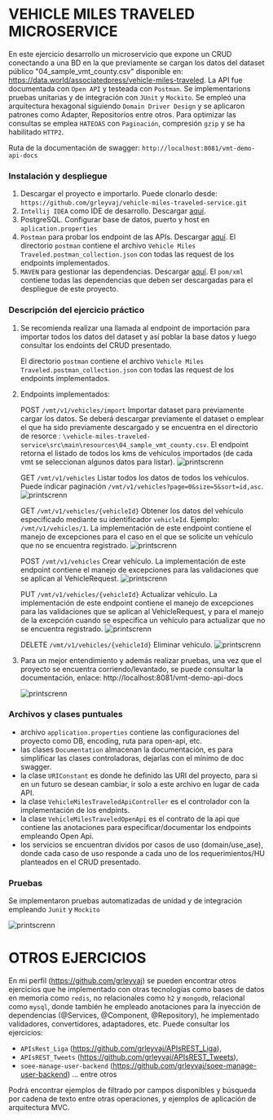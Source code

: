 # VEHICLE MILES TRAVELED MICROSERVICE
En este ejercicio desarrollo un microservicio que expone un CRUD conectando a una BD en la que previamente se cargan los datos del dataset público "04_sample_vmt_county.csv" disponible en: https://data.world/associatedpress/vehicle-miles-traveled. 
La API fue documentada con `Open API` y testeada con `Postman`. Se implementarions pruebas unitarias y de integración con `JUnit` y `Mockito`.
Se empleó una arquitectura hexagonal siguiendo `Domain Driver Design` y se aplicaron patrones como Adapter, Repositorios entre otros. 
Para optimizar las consultas se emplea `HATEOAS` con `Paginación`, compresión `gzip` y se ha habilitado `HTTP2`.

Ruta de la documentación de swagger: `http://localhost:8081/vmt-demo-api-docs`

### Instalación y despliegue
1. Descargar el proyecto e importarlo. Puede clonarlo desde: `https://github.com/grleyvaj/vehicle-miles-traveled-service.git`
2. `Intellij IDEA` como IDE de desarrollo. Descargar [aquí](https://www.jetbrains.com/es-es/idea/download/).
3. PostgreSQL. Configurar base de datos, puerto y host en `aplication.properties`
4. `Postman` para probar los endpoint de las APIs. Descargar [aquí](https://www.postman.com/downloads/).
    El directorio `postman` contiene el archivo `Vehicle Miles Traveled.postman_collection.json` con todas las request de los endpoints implementados.
5. `MAVEN` para gestionar las dependencias. Descargar [aquí](https://maven.apache.org/download.cgi/).
   El `pom/xml` contiene todas las dependencias que deben ser descargadas para el despliegue de este proyecto.

### Descripción del ejercicio práctico
1. Se recomienda realizar una llamada al endpoint de importación para importar todos los datos del dataset y así poblar la base datos y luego consultar los endoints del CRUD presentado. 

    El directorio `postman` contiene el archivo `Vehicle Miles Traveled.postman_collection.json` con todas las request de los endpoints implementados.

2. Endpoints implementados:

   POST `/vmt/v1/vehicles/import` Importar dataset para previamente cargar los datos. Se deberá descargar previamente el dataset o emplear el que ha sido previamente descargado y se encuentra en el directorio de resorce : `\vehicle-miles-traveled-service\src\main\resources\04_sample_vmt_county.csv`. El endpoint retorna el listado de todos los kms de vehículos importados (de cada vmt se seleccionan algunos datos para listar). 
   ![printscrenn](readme/import-dataset.PNG)
   
   GET `/vmt/v1/vehicles` Listar todos los datos de todos los vehículos. Puede indicar paginación `/vmt/v1/vehicles?page=0&size=5&sort=id,asc`. 
    ![printscrenn](readme/list-vehicles.PNG)
    
   GET `/vmt/v1/vehicles/{vehicleId}` Obtener los datos del vehículo especificado mediante su identificador `vehicleId`. Ejemplo: `/vmt/v1/vehicles/1`. La implementación de este endpoint contiene el manejo de excepciones para el caso en el que se solicite un vehículo que no se encuentra registrado.
   ![printscrenn](readme/get-vehicle.PNG)
        
   POST `/vmt/v1/vehicles` Crear vehículo. La implementación de este endpoint contiene el manejo de excepciones para las validaciones que se aplican al VehicleRequest.
   ![printscrenn](readme/create.PNG)
   
   PUT `/vmt/v1/vehicles/{vehicleId}` Actualizar vehículo. La implementación de este endpoint contiene el manejo de excepciones para las validaciones que se aplican al VehicleRequest, y para el manejo de la excepción cuando se especifica un vehículo para actualizar que no se encuentra registrado.
   ![printscrenn](readme/update.PNG)
   
   DELETE `/vmt/v1/vehicles/{vehicleId}` Eliminar vehículo.
   ![printscrenn](readme/delete.PNG)

3. Para un mejor entendimiento y además realizar pruebas, una vez que el proyecto se encuentra corriendo/levantado, se puede consultar la documentación, enlace: http://localhost:8081/vmt-demo-api-docs

    ![printscrenn](readme/open-api.PNG)

### Archivos y clases puntuales
- archivo `application.properties` contiene las configuraciones del proyecto como DB, encoding, ruta para open-api, etc.
- las clases `Documentation` almacenan la documentación, es para simplificar las clases controladoras, dejarlas con el mínimo de doc swagger.
- la clase `URIConstant` es donde he definido las URI del proyecto, para si en un futuro se desean cambiar, ir solo a este archivo en lugar de cada API.
- la clase `VehicleMilesTraveledApiController` es el controlador con la implementación de los endpints.
- la clase `VehicleMilesTraveledOpenApi` es el contrato de la api que contiene las anotaciones para especificar/documentar los endpoints empleando Open Api.
- los servicios se encuentran dividos por casos de uso (domain/use_ase), donde cada caso de uso responde a cada uno de los requerimientos/HU planteados en el CRUD presentado.

### Pruebas 
Se implementaron pruebas automatizadas de unidad y de integración empleando `Junit` y `Mockito`

![printscrenn](readme/satisfactory-tests.PNG)

# OTROS EJERCICIOS
En mi perfil (https://github.com/grleyvaj) se pueden encontrar otros ejercicios que he implementado con otras tecnologías como bases de datos en memoria como `redis`, no relacionales como `h2` y `mongodb`, relacional como `mysql`, donde también he empleado anotaciones para la inyección de dependencias (@Services, @Component, @Repository), he implementado validadores, convertidores, adaptadores, etc. 
Puede consultar los ejercicios:

- `APIsRest_Liga` (https://github.com/grleyvaj/APIsREST_Liga), 
- `APIsREST_Tweets` (https://github.com/grleyvaj/APIsREST_Tweets), 
- `soee-manage-user-backend` (https://github.com/grleyvaj/soee-manage-user-backend)
... entre otros

Podrá encontrar ejemplos de filtrado por campos disponibles y búsqueda por cadena de texto entre otras operaciones, y ejemplos de aplicación de arquitectura MVC.